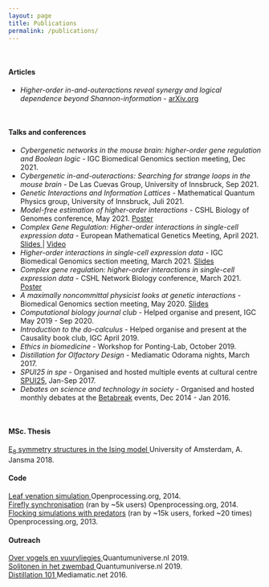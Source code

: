 ```yaml
---
layout: page
title: Publications
permalink: /publications/
---
```


<br>
<h4>Articles</h4>
<ul>
	<li><i>Higher-order in-and-outeractions reveal synergy and logical dependence beyond Shannon-information</i> - <a href="https://arxiv.org/abs/2205.04440" target="_blank"> arXiv.org </a> </li>
</ul>

<br>
<h4>Talks and conferences</h4>
<ul>
	<li><i>Cybergenetic networks in the mouse brain: higher-order gene regulation and Boolean logic</i> - IGC Biomedical Genomics section meeting, Dec 2021. </li>
	<li><i>Cybergenetic in-and-outeractions: Searching for strange loops in the mouse brain</i> - De Las Cuevas Group, University of Innsbruck, Sep 2021. </li>
	<li><i>Genetic Interactions and Information Lattices</i> - Mathematical Quantum Physics group, University of Innsbruck, Juli 2021. </li>
	<li><i>Model-free estimation of higher-order interactions</i> - CSHL Biology of Genomes conference, May 2021. <a href="/assets/CSHL_BoG_poster.pdf" target="_blank"> Poster </a></li>
	<li><i>Complex Gene Regulation: Higher-order interactions in single-cell expression data</i> - European Mathematical Genetics Meeting, April 2021. <a href="/assets/EMGM21_talk_handout.pdf" target="_blank"> Slides </a> | <a href="/assets/EMGM21_talk.m4v" target="_blank"> Video </a></li> 
	<li><i>Higher-order interactions in single-cell expression data</i> - IGC Biomedical Genomics section meeting, March 2021. <a href="/assets/BG_section_talk_16_03_21_handout.pdf" target="_blank"> Slides </a></li>
	<li><i>Complex gene regulation: higher-order interactions in single-cell expression data</i> - CSHL Network Biology conference, March 2021. <a href="/assets/Higher_order_interactions_CSHL.pdf" target="_blank"> Poster </a></li>
	<li><i>A maximally noncommittal physicist looks at genetic interactions</i> - Biomedical Genomics section meeting, May 2020. <a href="/assets/BG_pres_1.pdf" target="_blank"> Slides </a></li>
	<li><i>Computational biology journal club</i> - Helped organise and present, IGC May 2019 - Sep 2020.</li>
	<li><i>Introduction to the do-calculus</i> - Helped organise and present at the Causality book club, IGC April 2019.</li>
	<li><i>Ethics in biomedicine</i> - Workshop for Ponting-Lab, October 2019.</li>
	<li><i>Distillation for Olfactory Design</i> - Mediamatic Odorama nights, March 2017.</li>
	<li><i>SPUI25 in spe</i> - Organised and hosted multiple events at cultural centre <a href="https://www.spui25.nl">SPUI25</a>, Jan-Sep 2017.</li>
	<li><i>Debates on science and technology in society</i> - Organised and hosted monthly debates at the <a href="https://betabreak.squarespace.com">Betabreak</a> events, Dec 2014 - Jan 2016.</li>
</ul>
<br>


<h4>MSc. Thesis</h4>
<a href="/assets/mscThesis.pdf" target="_blank"> E<sub>8</sub> symmetry structures in the Ising model </a> University of Amsterdam, A. Jansma 2018.

<br>
<h4>Code</h4>
<a href="https://www.openprocessing.org/sketch/1211361" target="_blank"> Leaf venation simulation </a> Openprocessing.org, 2014. <br>
<a href="https://www.openprocessing.org/sketch/128903" target="_blank"> Firefly synchronisation</a> (ran by ~5k users)  Openprocessing.org, 2014. <br>
<a href="https://www.openprocessing.org/sketch/126516" target="_blank"> Flocking simulations with predators</a> (ran by ~15k users, forked ~20 times)  Openprocessing.org, 2013.


<br>
<h4>Outreach</h4>
<a href="https://www.quantumuniverse.nl/over-vogels-en-vuurvliegjes" target="_blank"> Over vogels en vuurvliegjes </a> Quantumuniverse.nl 2019.<br>
<a href="https://www.quantumuniverse.nl/solitonen-het-zwembad" target="_blank"> Solitonen in het zwembad </a> Quantumuniverse.nl 2019.<br>
<a href="https://www.mediamatic.net/en/page/284175/distillation-101" target="_blank"> Distillation 101 </a> Mediamatic.net 2016.

